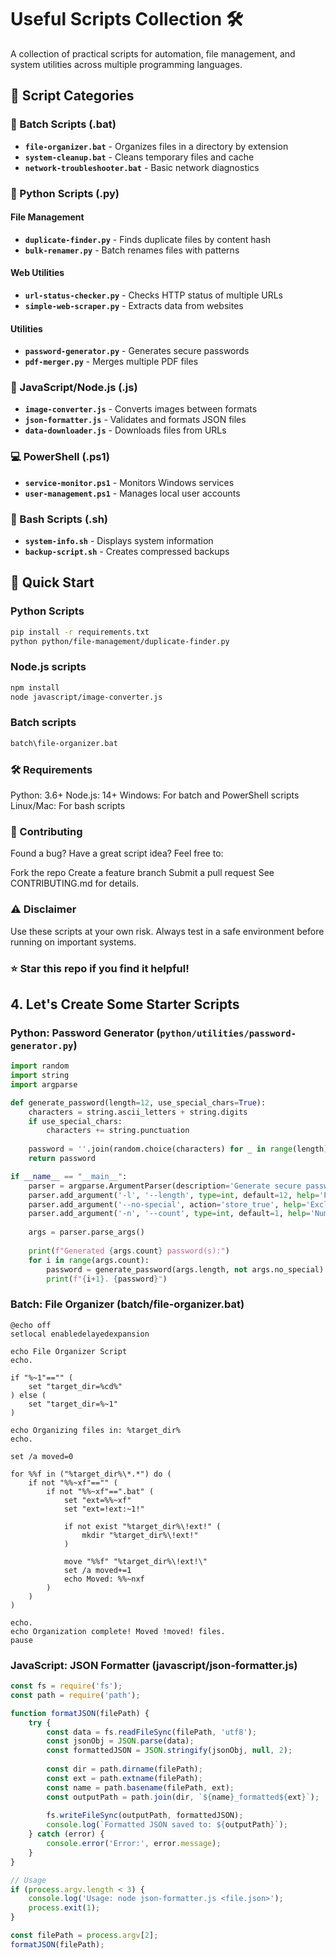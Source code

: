 # Useful Scripts Collection 🛠️

A collection of practical scripts for automation, file management, and system utilities across multiple programming languages.

## 📁 Script Categories

### 🦠 Batch Scripts (.bat)
- **`file-organizer.bat`** - Organizes files in a directory by extension
- **`system-cleanup.bat`** - Cleans temporary files and cache
- **`network-troubleshooter.bat`** - Basic network diagnostics

### 🐍 Python Scripts (.py)
#### File Management
- **`duplicate-finder.py`** - Finds duplicate files by content hash
- **`bulk-renamer.py`** - Batch renames files with patterns

#### Web Utilities
- **`url-status-checker.py`** - Checks HTTP status of multiple URLs
- **`simple-web-scraper.py`** - Extracts data from websites

#### Utilities
- **`password-generator.py`** - Generates secure passwords
- **`pdf-merger.py`** - Merges multiple PDF files

### 📜 JavaScript/Node.js (.js)
- **`image-converter.js`** - Converts images between formats
- **`json-formatter.js`** - Validates and formats JSON files
- **`data-downloader.js`** - Downloads files from URLs

### 💻 PowerShell (.ps1)
- **`service-monitor.ps1`** - Monitors Windows services
- **`user-management.ps1`** - Manages local user accounts

### 🐚 Bash Scripts (.sh)
- **`system-info.sh`** - Displays system information
- **`backup-script.sh`** - Creates compressed backups

## 🚀 Quick Start

### Python Scripts
```bash
pip install -r requirements.txt
python python/file-management/duplicate-finder.py
```
### Node.js scripts
```bash
npm install
node javascript/image-converter.js
```
### Batch scripts
```bash
batch\file-organizer.bat
```

### 🛠️ Requirements

Python: 3.6+
Node.js: 14+
Windows: For batch and PowerShell scripts
Linux/Mac: For bash scripts

### 🤝 Contributing

Found a bug? Have a great script idea? Feel free to:

Fork the repo
Create a feature branch
Submit a pull request
See CONTRIBUTING.md for details.

### ⚠️ Disclaimer

Use these scripts at your own risk. Always test in a safe environment before running on important systems.

### ⭐ Star this repo if you find it helpful!


## 4. Let's Create Some Starter Scripts

### **Python: Password Generator** (`python/utilities/password-generator.py`)
```python
import random
import string
import argparse

def generate_password(length=12, use_special_chars=True):
    characters = string.ascii_letters + string.digits
    if use_special_chars:
        characters += string.punctuation
    
    password = ''.join(random.choice(characters) for _ in range(length))
    return password

if __name__ == "__main__":
    parser = argparse.ArgumentParser(description='Generate secure passwords')
    parser.add_argument('-l', '--length', type=int, default=12, help='Password length')
    parser.add_argument('--no-special', action='store_true', help='Exclude special characters')
    parser.add_argument('-n', '--count', type=int, default=1, help='Number of passwords to generate')
    
    args = parser.parse_args()
    
    print(f"Generated {args.count} password(s):")
    for i in range(args.count):
        password = generate_password(args.length, not args.no_special)
        print(f"{i+1}. {password}")
```
### Batch: File Organizer (batch/file-organizer.bat)
```batch
@echo off
setlocal enabledelayedexpansion

echo File Organizer Script
echo.

if "%~1"=="" (
    set "target_dir=%cd%"
) else (
    set "target_dir=%~1"
)

echo Organizing files in: %target_dir%
echo.

set /a moved=0

for %%f in ("%target_dir%\*.*") do (
    if not "%%~xf"=="" (
        if not "%%~xf"==".bat" (
            set "ext=%%~xf"
            set "ext=!ext:~1!"
            
            if not exist "%target_dir%\!ext!" (
                mkdir "%target_dir%\!ext!"
            )
            
            move "%%f" "%target_dir%\!ext!\"
            set /a moved+=1
            echo Moved: %%~nxf
        )
    )
)

echo.
echo Organization complete! Moved !moved! files.
pause
```
### JavaScript: JSON Formatter (javascript/json-formatter.js)
```javascript
const fs = require('fs');
const path = require('path');

function formatJSON(filePath) {
    try {
        const data = fs.readFileSync(filePath, 'utf8');
        const jsonObj = JSON.parse(data);
        const formattedJSON = JSON.stringify(jsonObj, null, 2);
        
        const dir = path.dirname(filePath);
        const ext = path.extname(filePath);
        const name = path.basename(filePath, ext);
        const outputPath = path.join(dir, `${name}_formatted${ext}`);
        
        fs.writeFileSync(outputPath, formattedJSON);
        console.log(`Formatted JSON saved to: ${outputPath}`);
    } catch (error) {
        console.error('Error:', error.message);
    }
}

// Usage
if (process.argv.length < 3) {
    console.log('Usage: node json-formatter.js <file.json>');
    process.exit(1);
}

const filePath = process.argv[2];
formatJSON(filePath);
```
